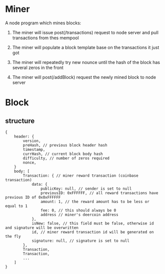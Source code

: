 # Miner

A node program which mines blocks:

1. The miner will issue post(/transactions) request to node server and pull transactions from thes mempool

2. The miner will populate a block template base on the transactions it just got

3. The miner will repeatedly try new nounce until the hash of the block has several zeros in the front

4. The miner will post(/addBlock) request the newly mined block to node server


# Block

## structure

```
{
    header: {
        version,
        preHash, // previous block header hash
        timestamp,
        currHash, // current block body hash
        difficulty, // number of zeros required
        nonce,
    }
    body: [
        Transaction: { // miner reward transaction (coinbase transaction)
            data: {
                publicKey: null, // sender is set to null
                previousID: 0xFFFFFF, // all reward transactions have previous ID of 0x0xFFFFFF
                amount: 1, // the reward amount has to be less or equal to 1
                fee: 0, // this should always be 0
                address // miner's deercoin address
            },
            isNew: false, // this field must be false, otherwise id and signature will be overwritten
            id, // miner reward transaction id will be generated on the fly
            signature: null, // signature is set to null
        },
        Transaction,
        Transaction,
        ...
    ]
}
```
